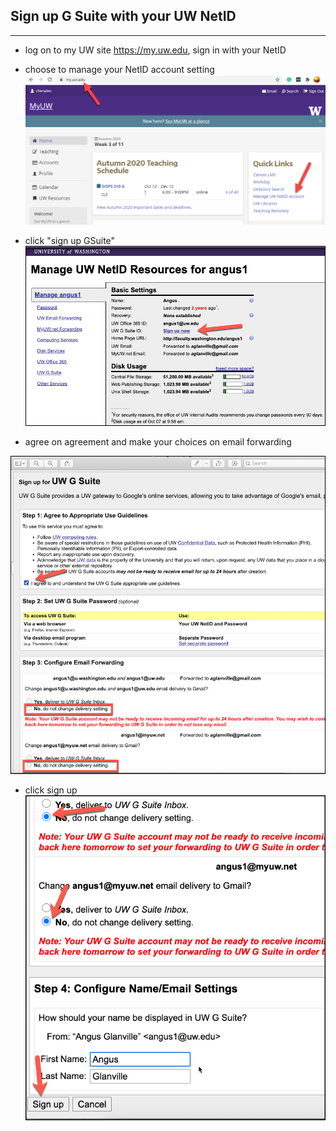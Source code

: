## Sign up G Suite with your UW NetID
____
* log on to my UW site https://my.uw.edu, sign in with your NetID

* choose to manage your NetID account setting
![NetID Setting](https://github.com/alexchenuw/devopslabs/blob/main/uw-gsuite/gsuite-0.png)

* click "sign up GSuite"
![sign up](https://github.com/alexchenuw/devopslabs/blob/main/uw-gsuite/gsuite-1.png)

* agree on agreement and make your choices on email forwarding

![step2](https://github.com/alexchenuw/devopslabs/blob/main/uw-gsuite/gsuite-2.png)

* click sign up
![finalstep](https://github.com/alexchenuw/devopslabs/blob/main/uw-gsuite/gsuite-3.png)

